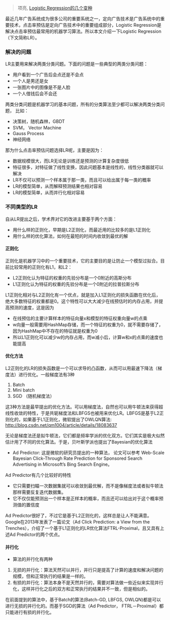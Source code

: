 > 项亮, [Logistic Regression的几个变种](blog.xlvector.net/2014-02/different-logistic-regression/)

最近几年广告系统成为很多公司的重要系统之一，定向广告技术是广告系统中的重要技术，点击率预估是定向广告技术中的重要组成部分，Logistic Regression是解决点击率预估最常用的机器学习算法。所以本文介绍一下Logistic Regression（下文简称LR）。

### 解决的问题

LR主要用来解决两类分类问题。下面的问题是一些典型的两类分类问题：

- 用户看到一个广告后会点还是不会点
- 一个人是男还是女
- 一张图片中的图像是不是人脸
- 一个人借钱后会不会还

两类分类问题是机器学习的基本问题，所有的分类算法至少都可以解决两类分类问题， 比如：

- 决策树，随机森林，GBDT
- SVM， Vector Machine
- Gauss Process
- 神经网络

那为什么点击率预估问题选择LR呢，主要是因为：

- 数据规模很大，而LR无论是训练还是预测的计算复杂度很低
- 特征很多，对特征做了线性变换，因此问题基本是线性的，线性分类器就可以解决
- LR不仅可以预测一个样本属于那一类，而且可以给出属于每一类的概率
- LR的模型简单，从而解释预测结果也相对容易
- LR的模型简单，从而并行化相对容易

### 不同类型的LR

自从LR提出之后，学术界对它的改进主要基于两个方面：

- 用什么样的正则化，早期是L2正则化，而最近用的比较多的是L1正则化
- 用什么样的优化算法，如何在最短的时间内收敛到最优的解

#### 正则化

正则化是机器学习中的一个重要技术，它的主要目的是让防止一个模型过拟合。目前比较常用的正则化有L1，和L2：

- L2正则化认为特征的权重的先验分布是一个0附近的高斯分布
- L1正则化认为特征的权重的先验分布是一个0附近的拉普拉斯分布

L1正则化相对与L2正则化有一个优点，就是加入L1正则化的损失函数在优化后，绝大多数特征的权重都是0。这个特性可以大大减少在线预估时的内存占用，并提高预测的速度，这是因为

- 在线预估的主要计算样本的特征向量x和模型的特征权重向量w的点乘
- w向量一般需要用HashMap存储，而一个特征的权重为0，就不需要存储了，因为HashMap中不存在的特征就是权重为0
- 所以L1正则化可以减少w的内存占用，而w减小后，计算w和x的点乘的速度也能提高

#### 优化方法

L2正则化的LR的损失函数是一个可以求导的凸函数，从而可以用最速下降法（梯度法）进行优化。一般梯度法有3种

1. Batch
2. Mini batch
3. SGD （随机梯度法）

这3种方法是最早提出的优化方法。可以用梯度法，自然也可以用牛顿法来获得超线性收敛的特性，于是共轭梯度法和LBFGS也被用来优化LR。LBFGS是基于L2正则化的，如果基于L1正则化，微软提出了OWLQN算法: http://blog.csdn.net/qm1004/article/details/18083637

无论是梯度法还是拟牛顿法，它们都是频率学派的优化双方。它们其实是极大似然估计用了不同的优化算法。于是，贝叶斯学派也提出了Bayesian的优化算法

- Ad Predictor: 这是微软的研究员提出的一种算法， 论文可以参考 Web-Scale Bayesian Click-Through Rate Prediction for Sponsored Search Advertising in Microsoft’s Bing Search Engine。

Ad Predictor有几个比较好的特性

- 它只需要扫瞄一次数据集就可以收敛到最优解，而不是像梯度法或者拟牛顿法那样需要反复迭代数据集。
- 它不仅仅能预测出一个样本是正样本的概率，而且还可以给出对于这个概率预测值的置信度

Ad Predictor很好了，不过它是基于L2正则化的，这样总是让人不能满意。Google在2013年发表了一篇论文（Ad Click Prediction: a View from the Trenches），介绍了一个基于L1正则化的LR优化算法FTRL-Proximal，且又具有上述Ad Predictor的两个优点。

#### 并行化

- 算法的并行化有两种

1. 无损的并行化：算法天然可以并行，并行只是提高了计算的速度和解决问题的规模，但和正常执行的结果是一样的。
2. 有损的并行化：算法本身不是天然并行的，需要对算法做一些近似来实现并行化，这样并行化之后的双方和正常执行的结果并不一致，但是相似的。

在前面提到的算法中，基于Batch的算法(Batch-GD, LBFGS, OWLQN)都是可以进行无损的并行化的。而基于SGD的算法（Ad Predictor， FTRL－Proximal）都只能进行有损的并行化。
